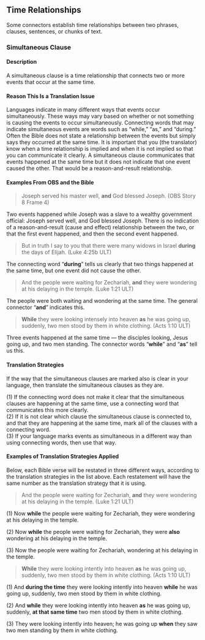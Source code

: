 ## Time Relationships

Some connectors establish time relationships between two phrases, clauses, sentences, or chunks of text.

### Simultaneous Clause

#### Description

A simultaneous clause is a time relationship that connects two or more events that occur at the same time.

#### Reason This Is a Translation Issue

Languages indicate in many different ways that events occur simultaneously. These ways may vary based on whether or not something is causing the events to occur simultaneously. Connecting words that may indicate simultaneous events are words such as “while,” “as,” and “during.” Often the Bible does not state a relationship between the events but simply says they occurred at the same time. It is important that you (the translator) know when a time relationship is implied and when it is not implied so that you can communicate it clearly. A simultaneous clause communicates that events happened at the same time but it does not indicate that one event caused the other. That would be a reason-and-result relationship.

#### Examples From OBS and the Bible

> Joseph served his master well, **and** God blessed Joseph. (OBS Story 8 Frame 4)

Two events happened while Joseph was a slave to a wealthy government official: Joseph served well, and God blessed Joseph. There is no indication of a reason-and-result (cause and effect) relationship between the two, or that the first event happened, and then the second event happened.

> But in truth I say to you that there were many widows in Israel **during** the days of Elijah. (Luke 4:25b ULT)

The connecting word “**during**” tells us clearly that two things happened at the same time, but one event did not cause the other.

> And the people were waiting for Zechariah, **and** they were wondering at his delaying in the temple. (Luke 1:21 ULT)

The people were both waiting and wondering at the same time. The general connector “**and**” indicates this.

> **While** they were looking intensely into heaven **as** he was going up, suddenly, two men stood by them in white clothing. (Acts 1:10 ULT)

Three events happened at the same time — the disciples looking, Jesus going up, and two men standing. The connector words “**while**” and “**as**” tell us this.

#### Translation Strategies

If the way that the simultaneous clauses are marked also is clear in your language, then translate the simultaneous clauses as they are.

(1) If the connecting word does not make it clear that the simultaneous clauses are happening at the same time, use a connecting word that communicates this more clearly.<br>
(2) If it is not clear which clause the simultaneous clause is connected to, and that they are happening at the same time, mark all of the clauses with a connecting word.<br>
(3) If your language marks events as simultaneous in a different way than using connecting words, then use that way.

#### Examples of Translation Strategies Applied

Below, each Bible verse will be restated in three different ways, according to the translation strategies in the list above. Each restatement will have the same number as the translation strategy that it is using.

> And the people were waiting for Zechariah, **and** they were wondering at his delaying in the temple. (Luke 1:21 ULT)

(1) Now **while** the people were waiting for Zechariah, they were wondering at his delaying in the temple.

(2) Now **while** the people were waiting for Zechariah, they were **also** wondering at his delaying in the temple.

(3) Now the people were waiting for Zechariah, wondering at his delaying in the temple.

> **While** they were looking intently into heaven **as** he was going up, suddenly, two men stood by them in white clothing. (Acts 1:10 ULT)

(1) And **during the time** they were looking intently into heaven **while** he was going up, suddenly, two men stood by them in white clothing.

(2) And **while** they were looking intently into heaven **as** he was going up, suddenly, **at that same time** two men stood by them in white clothing.

(3) They were looking intently into heaven; he was going up **when** they saw two men standing by them in white clothing.
